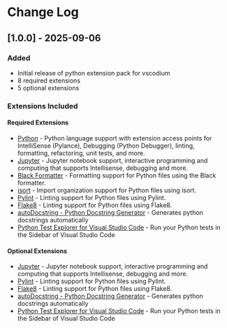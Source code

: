 # Change Log

## [1.0.0] - 2025-09-06

### Added

- Initial release of python extension pack for vscodium
- 8 required extensions
- 5 optional extensions

### Extensions Included

#### Required Extensions

- [Python](https://open-vsx.org/extension/ms-python/python) - Python language support with extension access points for IntelliSense (Pylance), Debugging (Python Debugger), linting, formatting, refactoring, unit tests, and more.
- [Jupyter](https://open-vsx.org/extension/ms-toolsai/jupyter) - Jupyter notebook support, interactive programming and computing that supports Intellisense, debugging and more.
- [Black Formatter](https://open-vsx.org/extension/ms-python/black-formatter) - Formatting support for Python files using the Black formatter.
- [isort](https://open-vsx.org/extension/ms-python/isort) - Import organization support for Python files using isort.
- [Pylint](https://open-vsx.org/extension/ms-python/pylint) - Linting support for Python files using Pylint.
- [Flake8](https://open-vsx.org/extension/ms-python/flake8) - Linting support for Python files using Flake8.
- [autoDocstring - Python Docstring Generator](https://open-vsx.org/extension/njpwerner/autodocstring) - Generates python docstrings automatically
- [Python Test Explorer for Visual Studio Code](https://open-vsx.org/extension/littlefoxteam/vscode-python-test-adapter) - Run your Python tests in the Sidebar of Visual Studio Code

#### Optional Extensions

- [Jupyter](https://marketplace.visualstudio.com/items?itemName=ms-toolsai.jupyter) - Jupyter notebook support, interactive programming and computing that supports Intellisense, debugging and more.
- [Pylint](https://marketplace.visualstudio.com/items?itemName=ms-python.pylint) - Linting support for Python files using Pylint.
- [Flake8](https://marketplace.visualstudio.com/items?itemName=ms-python.flake8) - Linting support for Python files using Flake8.
- [autoDocstring - Python Docstring Generator](https://marketplace.visualstudio.com/items?itemName=njpwerner.autodocstring) - Generates python docstrings automatically
- [Python Test Explorer for Visual Studio Code](https://marketplace.visualstudio.com/items?itemName=littlefoxteam.vscode-python-test-adapter) - Run your Python tests in the Sidebar of Visual Studio Code
